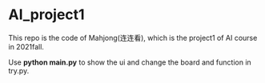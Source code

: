 # AI_project1

This repo is the code of Mahjong(连连看), which is the project1 of AI course in 2021fall.

Use **python main.py** to show the ui and change the board and function in try.py.
